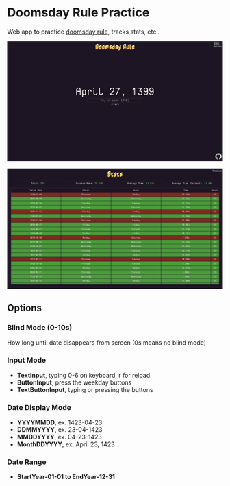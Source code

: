 # Doomsday Rule Practice

Web app to practice [doomsday rule](https://en.wikipedia.org/wiki/Doomsday_rule), tracks stats, etc..

![](docs/images/main.png)

![](docs/images/stats.png)

## Options

### Blind Mode (0-10s)

How long until date disappears from screen (0s means no blind mode)

### Input Mode

- **TextInput**, typing 0-6 on keyboard, r for reload.
- **ButtonInput**, press the weekday buttons
- **TextButtonInput**, typing or pressing the buttons

### Date Display Mode

- **YYYYMMDD**, ex. 1423-04-23
- **DDMMYYYY**, ex. 23-04-1423
- **MMDDYYYY**, ex. 04-23-1423
- **MonthDDYYYY**, ex. April 23, 1423

### Date Range

- **StartYear-01-01 to EndYear-12-31**
